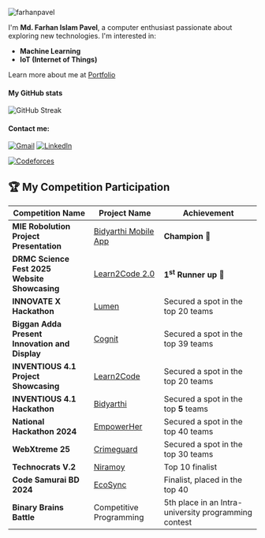 <p align="left"> <img src="https://komarev.com/ghpvc/?username=farhanpavel&label=Profile%20views&color=0e75b6&style=flat" alt="farhanpavel" /> </p>

I'm **Md. Farhan Islam Pavel**, a computer enthusiast passionate about exploring new technologies. I'm interested in:
- **Machine Learning**
- **IoT (Internet of Things)**

Learn more about me at [Portfolio](https://farhanpavel.netlify.app/)

#### My GitHub stats
![GitHub Streak](https://github-readme-stats.vercel.app/api?username=farhanpavel&show_icons=true&theme=tokyonight&hide_border=true)

#### Contact me:
[![Gmail](https://img.shields.io/badge/Gmail-D14836?style=for-the-badge&logo=gmail&logoColor=white)](mailto:farhanpavel3@gmail.com)
[![LinkedIn](https://img.shields.io/badge/LinkedIn-0A66C2?style=for-the-badge&logo=linkedin&logoColor=white)](https://www.linkedin.com/in/farhan-pavel-55b081278)

[![Codeforces](https://badges.joonhyung.xyz/codeforces/farhan_pavel3.svg)](https://codeforces.com/profile/farhan_pavel3)

## 🏆 My Competition Participation

| Competition Name                                   | Project Name                   | Achievement                                                               |
|---------------------------------------------------|--------------------------------|---------------------------------------------------------------------------|
| **MIE Robolution <br> Project Presentation**             | [Bidyarthi Mobile App](https://github.com/farhanpavel/Bidyarthi-APP)  | **Champion** 🥇                      |
| **DRMC Science Fest 2025 <br> Website Showcasing**             | [Learn2Code 2.0](https://github.com/farhanpavel/Learn2Code) | **1<sup>st</sup> Runner up** 🥈                 |
| **INNOVATE X Hackathon**             | [Lumen](https://github.com/farhanpavel/Lumen) | Secured a spot in the top 20 teams                                        |
| **Biggan Adda Present <br>Innovation and Display**             | [Cognit](https://drive.google.com/file/d/1d1QCSsUDv86-DoldoXlYXNHkYkxrNr9d/view?usp=sharing)  | Secured a spot in the top 39 teams                                                  |
| **INVENTIOUS 4.1 Project Showcasing**             | [Learn2Code](https://github.com/farhanpavel/Learn2Code) | Secured a spot in the top 20 teams                                        |
| **INVENTIOUS 4.1 Hackathon**                      | [Bidyarthi](https://github.com/farhanpavel/Bidyarthi)  | Secured a spot in the top **5** teams                                        |
| **National Hackathon 2024**                       | [EmpowerHer](https://github.com/farhanpavel/EmpowerHer) | Secured a spot in the top 40 teams                                        |
| **WebXtreme 25**                                  | [Crimeguard](https://github.com/farhanpavel/crimeguard) | Secured a spot in the top 30 teams                                             |
| **Technocrats V.2**                               | [Niramoy](https://github.com/farhanpavel/Niramoy) | Top 10 finalist                                                           |
| **Code Samurai BD 2024**                          | [EcoSync](https://github.com/BrickedSoft/cs24-p2-ju_amadeus) | Finalist, placed in the top 40                                            |
| **Binary Brains Battle**                          | Competitive Programming        | 5th place in an Intra-university programming contest                      |
